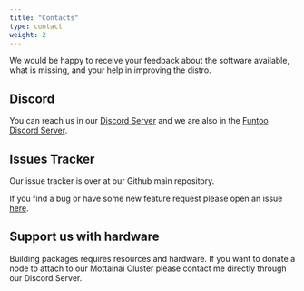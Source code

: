 ```yaml
---
title: "Contacts"
type: contact
weight: 2
---
```


We would be happy to receive your feedback about the software available, what is missing, and your help in improving the distro.

## Discord

You can reach us in our [Discord Server](https://discord.gg/AMuVCRZEvG) and we are also in the [Funtoo Discord Server](https://discord.gg/BNUSpUU).

## Issues Tracker

Our issue tracker is over at our Github main repository.

If you find a bug or have some new feature request please open an issue [here](https://github.com/macaroni-os/macaroni-funtoo/issues).

## Support us with hardware

Building packages requires resources and hardware. If you want to donate a node to attach to our Mottainai Cluster
please contact me directly through our Discord Server.
